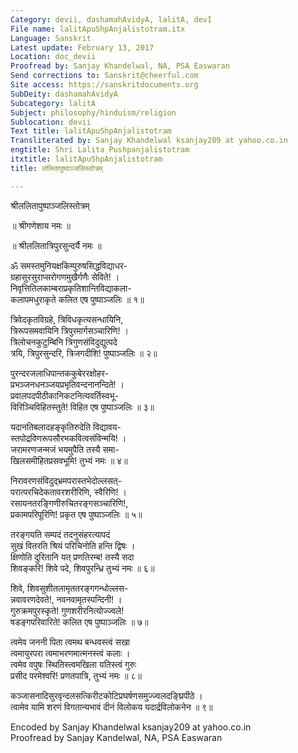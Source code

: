 ```yaml
---
Category: devii, dashamahAvidyA, lalitA, devI
File name: lalitApuShpAnjalistotram.itx
Language: Sanskrit
Latest update: February 13, 2017
Location: doc_devii
Proofread by: Sanjay Khandelwal, NA, PSA Easwaran
Send corrections to: Sanskrit@cheerful.com
Site access: https://sanskritdocuments.org
SubDeity: dashamahAvidyA
Subcategory: lalitA
Subject: philosophy/hinduism/religion
Sublocation: devii
Text title: lalitApuShpAnjalistotram
Transliterated by: Sanjay Khandelwal ksanjay209 at yahoo.co.in
engtitle: Shri Lalita Pushpanjalistotram
itxtitle: lalitApuShpAnjalistotram
title: ललितापुष्पाञ्जलिस्तोत्रम्

---
```

  
 श्रीललितापुष्पाञ्जलिस्तोत्रम्   
  
॥ श्रीगणेशाय नमः ॥  
  
॥ श्रीललितात्रिपुरसुन्दर्यै नमः ॥  
  
ॐ समस्तमुनियक्षकिम्पुरुषसिद्धविद्याधर-  
ग्रहासुरसुराप्सरोगणमुखैर्गणैः सेविते! ।  
निवृत्तितिलकाम्बराप्रकृतिशान्तिविद्याकला-  
कलापमधुराकृते कलित एष पुष्पाञ्जलिः ॥ १॥  
  
त्रिवेदकृतविग्रहे, त्रिविधकृत्यसन्धायिनि,  
त्रिरूपसमवायिनि त्रिपुरमार्गसञ्चारिणि! ।  
त्रिलोचनकुटुम्बिनि त्रिगुणसंविदुद्युत्पदे  
त्रयि, त्रिपुरसुन्दरि, त्रिजगदीशि! पुष्पाञ्जलिः ॥ २॥  
  
पुरन्दरजलाधिपान्तककुबेररक्षोहर-  
प्रभञ्जनधनञ्जयप्रभृतिवन्दनानन्दिते! ।  
प्रवालपदपीठीकानिकटनित्यवर्तिस्वभू-  
विरिञ्चिविहितस्तुते! विहित एष पुष्पाञ्जलिः ॥ ३॥  
  
यदानतिबलादहङ्कृतिरुदेति विद्यावय-  
स्तपोद्रविणरूपसौरभकवित्वसंविन्मयि! ।  
जरामरणजन्मजं भयमुपैति तस्यै समा-  
खिलसमीहितप्रसवभूमि! तुभ्यं नमः ॥ ४॥  
  
निरावरणसंविदुद्भ्रमपरास्तभेदोल्लसत्-  
परात्परचिदेकतावरशरीरिणि, स्वैरिणि! ।  
रसायनतरङ्गिणीरुचितरङ्गसञ्चारिणि!,  
प्रकामपरिपूरिणि! प्रकृत एष पुष्पाञ्जलिः ॥ ५॥  
  
तरङ्गयति सम्पदं तदनुसंहरत्यापदं  
सुखं वितरति श्रियं परिचिनोति हन्ति द्विषः ।  
क्षिणोति दुरितानि यत् प्रणतिरम्ब! तस्यै सदा  
शिवङ्करि!  शिवे पदे, शिवपुरन्ध्रि तुभ्यं नमः ॥ ६॥  
  
शिवे, शिवसुशीतलामृततरङ्गगन्धोल्लस-  
न्नवावरणदेवते!, नवनवामृतस्पन्दिनी! ।  
गुरुक्रमपुरस्कृते! गुणशरीरनित्योज्ज्वले!  
षडङ्गपरिवारिते! कलित एष पुष्पाञ्जलिः ॥ ७॥  
  
त्वमेव जननी पिता त्वमथ बन्धवस्त्वं सखा  
त्वमायुरपरा त्वमाभरणमात्मनस्त्वं कलाः ।  
त्वमेव वपुषः स्थितिस्त्वमखिला यतिस्त्वं गुरुः  
प्रसीद परमेश्वरि! प्रणतपात्रि, तुभ्यं नमः ॥ ८॥  
  
कञ्जासनादिसुरवृन्दलसत्किरीटकोटिप्रघर्षणसमुज्ज्वलदङ्घ्रिपीठे ।  
त्वामेव यामि शरणं विगतान्यभावं दीनं विलोकय यदार्द्रविलोकनेन ॥ ९॥  
  
  
Encoded by Sanjay Khandelwal ksanjay209 at yahoo.co.in  
Proofread by Sanjay Kandelwal, NA, PSA Easwaran  
  
